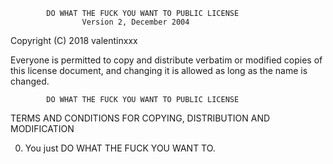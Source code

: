             DO WHAT THE FUCK YOU WANT TO PUBLIC LICENSE
                    Version 2, December 2004

 Copyright (C) 2018 valentinxxx

 Everyone is permitted to copy and distribute verbatim or modified
 copies of this license document, and changing it is allowed as long
 as the name is changed.

            DO WHAT THE FUCK YOU WANT TO PUBLIC LICENSE
   TERMS AND CONDITIONS FOR COPYING, DISTRIBUTION AND MODIFICATION

  0. You just DO WHAT THE FUCK YOU WANT TO.
